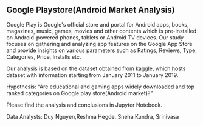 Google Playstore(Android Market Analysis)
-----------------------------------------

Google Play is Google's official store and portal for Android apps, books, magazines, music, games, movies and other contents which is pre-installed on Android-powered phones, tablets or Android TV devices. Our study focuses on gathering and analyzing app features on the Google App Store and provide insights on various parameters such as Ratings, Reviews, Type, Categories, Price, Installs etc.

Our analysis is based on the dataset obtained from kaggle, which hosts dataset with information starting from January 2011 to January 2019.

Hypothesis: “Are educational and gaming apps widely downloaded and top ranked categories on Google play store(Android market)?”

Please find the analysis and conclusions in Jupyter Notebook.

Data Analysts: Duy Nguyen,Reshma Hegde, Sneha Kundra, Srinivasa
